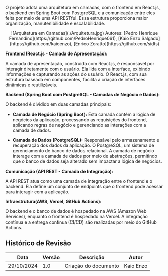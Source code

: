 
O projeto adota uma arquitetura em camadas, com o frontend em React.js, o backend em Spring Boot com PostgreSQL e a comunicação entre eles feita por meio de uma API RESTful.  Essa estrutura proporciona maior organização, manutenibilidade e escalabilidade.

<center>
![Arquitetura em Camadas](./Arquitetura.jpg)
Autores: [Pedro Henrique Fernandino](https://github.com/PedroHenrique061),  [Kaio Enzo Salgado](https://github.com/kaioenzo), [Enrico  Zoratto](https://github.com/sidts)
</center>


**Frontend (React.js - Camada de Apresentação):**

A camada de apresentação, construída com React.js, é responsável por interagir diretamente com o usuário.  Ela lida com a interface, exibindo informações e capturando as ações do usuário.  O React.js, com sua estrutura baseada em componentes, facilita a criação de interfaces dinâmicas e reutilizáveis.

**Backend (Spring Boot com PostgreSQL - Camadas de Negócio e Dados):**

O backend é dividido em duas camadas principais:

* **Camada de Negócio (Spring Boot):**  Esta camada contém a lógica de negócios da aplicação, processando as requisições do frontend, aplicando regras de negócio e gerenciando as interações com a camada de dados.

* **Camada de Dados (PostgreSQL):**  Responsável pelo armazenamento e recuperação dos dados da aplicação. O PostgreSQL, um sistema de gerenciamento de banco de dados relacional. A camada de negócio interage com a camada de dados por meio de abstrações, permitindo que o banco de dados seja alterado sem impactar a lógica de negócios.

**Comunicação (API REST - Camada de Integração):**

A API REST atua como uma camada de integração entre o frontend e o backend. Ela define um conjunto de endpoints que o frontend pode acessar para interagir com a aplicação.

**Infraestrutura(AWS, Vercel, GitHub Actions):**

O backend e o banco de dados é hospedado na AWS (Amazon Web Services), enquanto o frontend é hospedado na Vercel. A integração contínua e a entrega contínua (CI/CD) são realizadas por meio do GitHub Actions.

## Histórico de Revisão

| Data       | Versão | Descrição                                             | Autor      |
|------------|--------|-------------------------------------------------------|------------|
| 29/10/2024 | 1.0    | Criação do documento | Kaio Enzo    |